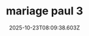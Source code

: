---
image: /static/img/portrait/mariage-paul/mariage-paul-3.png
title: mariage paul 3
category: Portrait
album: mariage paul
date: 2025-10-23T08:09:38.603Z
---